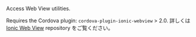 
Access Web View utilities.

Requires the Cordova plugin: `cordova-plugin-ionic-webview` > 2.0. 詳しくは [Ionic Web View](https://github.com/ionic-team/cordova-plugin-ionic-webview) repository をご覧ください。
